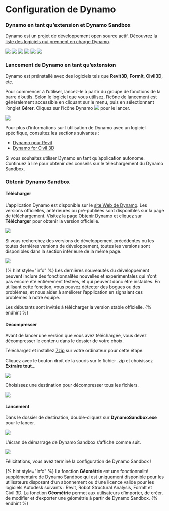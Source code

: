 # Configuration de Dynamo

### Dynamo en tant qu’extension et Dynamo Sandbox

Dynamo est un projet de développement open source actif. Découvrez la [liste des logiciels qui prennent en charge Dynamo](http://dynamobim.org/download/).

![](images/setupfordynamo-dynamorevit.png) ![](images/setupfordynamo-dynamocivil3D.png) ![](images/setupfordynamo-dynamoaliasdesign.png) ![](images/setupfordynamo-dynamoformit.png) ![](<images/setupfordynamo-dynamoadvancesteel (1).png>) ![](images/setupfordynamo-dynamorobotstructuralanalysis.png)

### Lancement de Dynamo en tant qu’extension

Dynamo est préinstallé avec des logiciels tels que **Revit3D**, **FormIt**, **Civil3D**, etc.

Pour commencer à l’utiliser, lancez-le à partir du groupe de fonctions de la barre d’outils. Selon le logiciel que vous utilisez, l’icône de lancement est généralement accessible en cliquant sur le menu, puis en sélectionnant l’onglet **Gérer**. Cliquez sur l’icône Dynamo ![](images/dynamoCore-halfSize.png) pour le lancer.

![](<../7_dynamo_for_revit/images/1/launchdynamofromrevit (1).jpg>)

Pour plus d’informations sur l’utilisation de Dynamo avec un logiciel spécifique, consultez les sections suivantes :

* [Dynamo pour Revit](../7_dynamo_for_revit/)
* [Dynamo for Civil 3D](../dynamo-for-civil-3d/)

Si vous souhaitez utiliser Dynamo en tant qu’application autonome. Continuez à lire pour obtenir des conseils sur le téléchargement du Dynamo Sandbox.

### Obtenir Dynamo Sandbox

#### Télécharger

L’application Dynamo est disponible sur le [site Web de Dynamo](http://dynamobim.com). Les versions officielles, antérieures ou pré-publiées sont disponibles sur la page de téléchargement. Visitez la page [Obtenir Dynamo](http://dynamobim.org/download/) et cliquez sur **Télécharger** pour obtenir la version officielle.

![](images/dynamo-sandbox\(1\).png)

Si vous recherchez des versions de développement précédentes ou les toutes dernières versions de développement, toutes les versions sont disponibles dans la section inférieure de la même page.

![](images/DynamoSandboxAllbuilds.jpg)

{% hint style="info" %} Les dernières nouveautés du développement peuvent inclure des fonctionnalités nouvelles et expérimentales qui n’ont pas encore été entièrement testées, et qui peuvent donc être instables. En utilisant cette fonction, vous pouvez détecter des bogues ou des problèmes, et nous aider à améliorer l’application en signalant ces problèmes à notre équipe.

Les débutants sont invités à télécharger la version stable officielle. {% endhint %}

#### Décompresser

Avant de lancer une version que vous avez téléchargée, vous devez décompresser le contenu dans le dossier de votre choix.

Téléchargez et installez [7zip](https://www.7-zip.org/download.html) sur votre ordinateur pour cette étape.

Cliquez avec le bouton droit de la souris sur le fichier .zip et choisissez **Extraire tout**…

![](images/02-03Extractzipfile.jpg)

Choisissez une destination pour décompresser tous les fichiers.

![](images/02-04Extractdestinationfolder.jpg)

#### Lancement

Dans le dossier de destination, double-cliquez sur **DynamoSandbox.exe** pour le lancer.

![](images/02-05Dynamoexe.jpg)

L’écran de démarrage de Dynamo Sandbox s’affiche comme suit.

![](images/02-06Dynamostartupscreen.jpg)

Félicitations, vous avez terminé la configuration de Dynamo Sandbox !

{% hint style="info" %}
La fonction **Géométrie** est une fonctionnalité supplémentaire de Dynamo Sandbox qui est uniquement disponible pour les utilisateurs disposant d’un abonnement ou d’une licence valide pour les logiciels Autodesk suivants : Revit, Robot Structural Analysis, FormIt et Civil 3D. La fonction **Géométrie** permet aux utilisateurs d’importer, de créer, de modifier et d’exporter une géométrie à partir de Dynamo Sandbox. 
{% endhint %}
